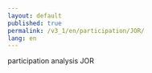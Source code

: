 ```yaml
---
layout: default
published: true
permalink: /v3_1/en/participation/JOR/
lang: en
---
```


participation analysis JOR
